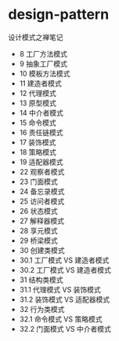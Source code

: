 # design-pattern
设计模式之禅笔记
- 8 工厂方法模式
- 9 抽象工厂模式
- 10 模板方法模式
- 11 建造者模式
- 12 代理模式
- 13 原型模式
- 14 中介者模式
- 15 命令模式
- 16 责任链模式
- 17 装饰模式
- 18 策略模式
- 19 适配器模式
- 22 观察者模式
- 23 门面模式
- 24 备忘录模式
- 25 访问者模式
- 26 状态模式
- 27 解释器模式
- 28 享元模式
- 29 桥梁模式
- 30 创建类模式
- 30.1 工厂模式 VS 建造者模式
- 30.2 工厂模式 VS 建造者模式
- 31 结构类模式
- 31.1 代理模式 VS 装饰模式
- 31.2 装饰模式 VS 适配器模式
- 32 行为类模式
- 32.1 命令模式 VS 策略模式
- 32.2 门面模式 VS 中介者模式
